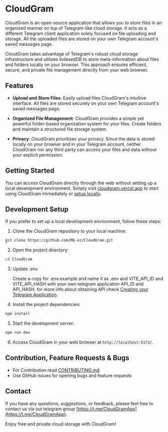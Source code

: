 # CloudGram

CloudGram is an open-source application that allows you to store files in an organized manner on top of Telegram-like cloud storage. It acts as a different Telegram client application solely focused on file uploading and storage. All the uploaded files are stored on your own Telegram account's saved messages page.

CloudGram takes advantage of Telegram's robust cloud storage infrastructure and utilizes IndexedDB to store meta-information about files and folders locally on your browser. This approach ensures efficient, secure, and private file management directly from your web browser.

## Features

-   **Upload and Store Files**: Easily upload files CloudGram's intuitive interface. All files are stored securely on your own Telegram account's saved messages page.

-   **Organized File Management**: CloudGram provides a simple yet powerful folder-based organization system for your files. Create folders and maintain a structured file storage system.

-   **Privacy**: CloudGram prioritizes your privacy. Since the data is stored locally on your browser and in your Telegram account, neither CloudGram nor any third party can access your files and data without your explicit permission.

## Getting Started

You can access CloudGram directly through the web without setting up a local development environment. Simply visit [cloudgram.vercel.app](https://cloudgram.vercel.app) to start using CloudGram immediately or [setup locally](#Development-Setup).

## Development Setup

If you prefer to set up a local development environment, follow these steps:

1. Clone the CloudGram repository to your local machine:

```bash
git clone https://github.com/MQ-xz/CloudGram.git
```

2. Open the project directory:

```bash
cd CloudGram
```

3. Update .env

    Create a copy for .env.example and name it as .env and VITE_API_ID and VITE_API_HASH with your own telegram application API_ID and API_HASH. for more info about obtaining API check [Creating your Telegram Application](https://core.telegram.org/api/obtaining_api_id).

4. Install the project dependencies:

```bash
npm install
```

5. Start the development server:

```bash
npm run dev
```

6. Access CloudGram in your web browser at `http://localhost:5173/`.

## Contribution, Feature Requests & Bugs

-   For Contribution read [CONTRIBUTING.md](https://github.com/MQ-xz/CloudGram/blob/main/CONTRIBUTING.md).
-   Use GitHub issues for opening bugs and feature requests

## Contact

If you have any questions, suggestions, or feedback, please feel free to contact us via out telegram group [https://t.me/CloudGramApp](https://t.me/CloudGramApp).

Enjoy free and private cloud storage with CloudGram!
